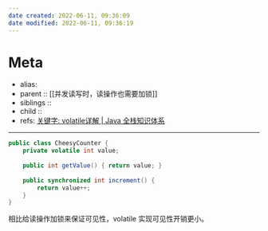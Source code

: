 ```yaml
---
date created: 2022-06-11, 09:36:09
date modified: 2022-06-11, 09:36:19
---
```


# Meta

- alias:
- parent :: [[并发读写时，读操作也需要加锁]]
- siblings ::
- child ::
- refs: [关键字: volatile详解 | Java 全栈知识体系](https://pdai.tech/md/java/thread/java-thread-x-key-volatile.html#%E6%A8%A1%E5%BC%8F5%EF%BC%9A%E5%BC%80%E9%94%80%E8%BE%83%E4%BD%8E%E7%9A%84%E8%AF%BB%EF%BC%8D%E5%86%99%E9%94%81%E7%AD%96%E7%95%A5)

---

```java
public class CheesyCounter {
    private volatile int value;
 
    public int getValue() { return value; }
 
    public synchronized int increment() {
        return value++;
    }
}
```

相比给读操作加锁来保证可见性，volatile 实现可见性开销更小。